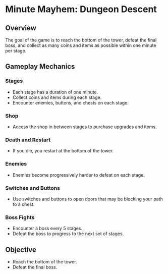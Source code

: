# Minute Mayhem: Dungeon Descent

## Overview

The goal of the game is to reach the bottom of the tower, defeat the final boss, and collect as many coins and items as possible within one minute per stage.

## Gameplay Mechanics

### Stages

- Each stage has a duration of one minute.
- Collect coins and items during each stage.
- Encounter enemies, buttons, and chests on each stage.

### Shop

- Access the shop in between stages to purchase upgrades and items.

### Death and Restart

- If you die, you restart at the bottom of the tower.

### Enemies

- Enemies become progressively harder to defeat on each stage.

### Switches and Buttons

- Use switches and buttons to open doors that may be blocking your path to a chest.

### Boss Fights

- Encounter a boss every 5 stages.
- Defeat the boss to progress to the next set of stages.

## Objective

- Reach the bottom of the tower.
- Defeat the final boss.